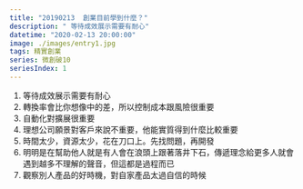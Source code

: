```yaml
---
title: "20190213  創業目前學到什麼？"
description: " 等待成效展示需要有耐心"
datetime: "2020-02-13 20:00:00"
image: ./images/entry1.jpg
tags: 精實創業
series: 微創破10
seriesIndex: 1
---
```


1. 等待成效展示需要有耐心
2. 轉換率會比你想像中的差，所以控制成本跟風險很重要
3. 自動化對擴展很重要
4. 理想公司願景對客戶來說不重要，他能實質得到什麼比較重要
5. 時間太少，資源太少，花在刀口上。先找問題，再開發
6. 明明是在幫助他人就是有人會在浪頭上跟著落井下石，傳遞理念給更多人就會遇到越多不理解的聲音，但這都是過程而已
7. 觀察別人產品的好時機，對自家產品太過自信的時候
